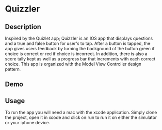 # Quizzler

## Description
Inspired by the Quizlet app; Quizzler is an IOS app that displays questions and a true and false button for user's to tap. After a button is tapped, the app gives users feedback by turning the background of the button 
green if choice is correct or red if choice is incorrect. In addition, there is also a score tally kept as well as a progress bar that increments with each correct choice. This app is organized with the Model View Controller design 
pattern.

## Demo

## Usage
To run the app you will need a mac with the xcode application. Simply clone the project, open it in xcode and click on run to run it on either the simulator or your iphone device.
